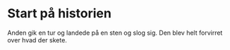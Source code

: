 # Start på historien
Anden gik en tur og landede på en sten og slog sig. 
Den blev helt forvirret over hvad der skete.